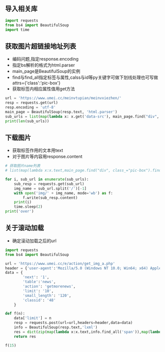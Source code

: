 ## 导入相关库
```py
import requests
from bs4 import BeautifulSoup
import time
```
## 获取图片超链接地址列表
- 编码问题,指定response.encoding
- 指定bs解析的格式为html.parser
- main_page是BeautifulSoup的实例
- find与find_all指定标签与属性,calss与id等py关键字可做下划线处理也可写做attrs={'class':'pic-box'}
- 获取标签内相应属性值用get方法

```py
url = 'https://www.umei.cc/meinvtupian/meinvxiezhen/'
resp = requests.get(url)
resp.encoding = 'utf-8'
main_page = BeautifulSoup(resp.text, 'html.parser')
sub_urls = list(map(lambda x: x.get('data-src'), main_page.find("div", class_="pic-box").find_all('img')))
print(len(sub_urls))
```
## 下载图片
- 获取标签作用的文本用text
- 对于图片等内容用response.content
```py
# 获取图片name列表
# list(map(lambda x:x.text,main_page.find("div", class_="pic-box").find_all('span')))

for i, sub_url in enumerate(sub_urls):
    sub_resp = requests.get(sub_url)
    img_name = sub_url.split('/')[-1]
    with open('img/' + img_name, mode='wb') as f:
        f.write(sub_resp.content)
    print(i)
    time.sleep(2)
print('over')
```

## 关于滚动加载
- 确定滚动加载之后的url
```py
import requests
from bs4 import BeautifulSoup

url = 'https://www.umei.cc/e/action/get_img_a.php'
header = {'user-agent':'Mozilla/5.0 (Windows NT 10.0; Win64; x64) AppleWebKit/537.36 (KHTML, like Gecko) Chrome/103.0.0.0 Safari/537.36'}
data = {
        'next': '1',
        'table':'news',
        'action': 'getmorenews',
        'limit': '10',
        'small_length': '120',
        'classid': '48'
    }

def f(n):
    data['limit'] = n 
    resp = requests.post(url=url,headers=header,data=data)
    info = BeautifulSoup(resp.text,'lxml')
    res = dict(zip(map(lambda x:x.text,info.find_all('span')),map(lambda x:x.get('src'),info.find_all('img'))))
    return res   

f(15)
```
